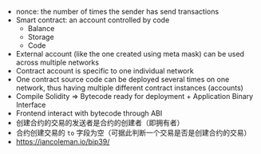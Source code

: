 <!-- https://www.udemy.com/course/ethereum-and-solidity-the-complete-developers-guide/ -->
- nonce: the number of times the sender has send transactions
- Smart contract: an account controlled by code
    - Balance
    - Storage
    - Code
- External account (like the one created using meta mask) can be used across multiple networks
- Contract account is specific to one individual network
- One contract source code can be deployed several times on one network, thus having multiple different contract instances (accounts)
- Compile Solidity => Bytecode ready for deployment + Application Binary Interface
- Frontend interact with bytecode through ABI
- 创建合约的交易的发送者是合约的创建者（即拥有者）
- 合约创建交易的 `to` 字段为空（可据此判断一个交易是否是创建合约的交易）
- https://iancoleman.io/bip39/